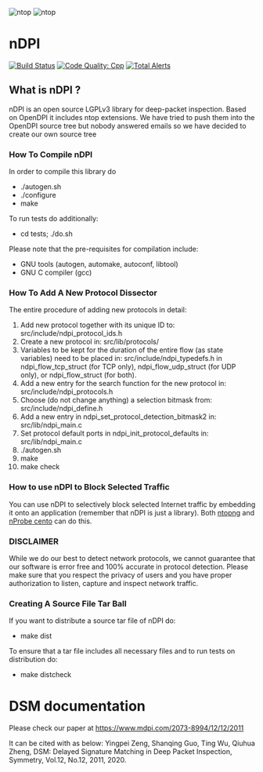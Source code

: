 ![ntop][ntopng_logo] ![ntop][ntop_logo]
# nDPI

[![Build Status](https://travis-ci.org/ntop/nDPI.png?branch=dev)](https://travis-ci.org/ntop/nDPI)
[![Code Quality: Cpp](https://img.shields.io/lgtm/grade/cpp/g/ntop/nDPI.svg?logo=lgtm&logoWidth=18)](https://lgtm.com/projects/g/ntop/nDPI/context:cpp)
[![Total Alerts](https://img.shields.io/lgtm/alerts/g/ntop/nDPI.svg?logo=lgtm&logoWidth=18)](https://lgtm.com/projects/g/ntop/nDPI/alerts)

## What is nDPI ?

nDPI is an open source LGPLv3 library for deep-packet inspection. Based on OpenDPI it includes ntop extensions. We have tried to push them into the OpenDPI source tree but nobody answered emails so we have decided to create our own source tree

### How To Compile nDPI

In order to compile this library do

- ./autogen.sh
- ./configure
- make

To run tests do additionally:

- cd tests; ./do.sh

Please note that the pre-requisites for compilation include:
- GNU tools (autogen, automake, autoconf, libtool)
- GNU C compiler (gcc)

### How To Add A New Protocol Dissector

The entire procedure of adding new protocols in detail:

1. Add new protocol together with its unique ID to: src/include/ndpi_protocol_ids.h
2. Create a new protocol in: src/lib/protocols/
3. Variables to be kept for the duration of the entire flow (as state variables) need to be placed in: src/include/ndpi_typedefs.h in ndpi_flow_tcp_struct (for TCP only), ndpi_flow_udp_struct (for UDP only), or ndpi_flow_struct (for both).
4. Add a new entry for the search function for the new protocol in: src/include/ndpi_protocols.h
5. Choose (do not change anything) a selection bitmask from: src/include/ndpi_define.h
6. Add a new entry in ndpi_set_protocol_detection_bitmask2 in: src/lib/ndpi_main.c
7. Set protocol default ports in ndpi_init_protocol_defaults in: src/lib/ndpi_main.c
8.  ./autogen.sh
9. make
10. make check

### How to use nDPI to Block Selected Traffic

You can use nDPI to selectively block selected Internet traffic by embedding it onto an application (remember that nDPI is just a library). Both [ntopng](https://github.com/ntop/ntopng) and [nProbe cento](http://www.ntop.org/products/netflow/nprobe-cento/) can do this.

### DISCLAIMER
While we do our best to detect network protocols, we cannot guarantee that our software is error free and 100% accurate in protocol detection. Please make sure that you respect the privacy of users and you have proper authorization to listen, capture and inspect network traffic.

### Creating A Source File Tar Ball

If you want to distribute a source tar file of nDPI do:

- make dist

To ensure that a tar file includes all necessary files and to run tests on distribution do:

- make distcheck

# DSM documentation
Please check our paper at https://www.mdpi.com/2073-8994/12/12/2011

It can be cited with as below:
Yingpei Zeng, Shanqing Guo, Ting Wu, Qiuhua Zheng, DSM: Delayed Signature Matching in Deep Packet Inspection, Symmetry, Vol.12, No.12, 2011, 2020.


[ntopng_logo]: https://camo.githubusercontent.com/0f789abcef232035c05e0d2e82afa3cc3be46485/687474703a2f2f7777772e6e746f702e6f72672f77702d636f6e74656e742f75706c6f6164732f323031312f30382f6e746f706e672d69636f6e2d313530783135302e706e67

[ntop_logo]: https://camo.githubusercontent.com/58e2a1ecfff62d8ecc9d74633bd1013f26e06cba/687474703a2f2f7777772e6e746f702e6f72672f77702d636f6e74656e742f75706c6f6164732f323031352f30352f6e746f702e706e67
